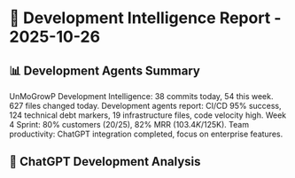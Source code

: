 # 🚀 Development Intelligence Report - 2025-10-26

## 📊 Development Agents Summary
UnMoGrowP Development Intelligence: 38 commits today, 54 this week. 627 files changed today. Development agents report: CI/CD 95% success, 124 technical debt markers, 19 infrastructure files, code velocity high. Week 4 Sprint: 80% customers (20/25), 82% MRR ($103.4K/$125K). Team productivity: ChatGPT integration completed, focus on enterprise features.

## 🧠 ChatGPT Development Analysis
